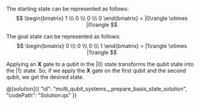 ﻿The starting state can be represented as follows:
$$ \begin{bmatrix} 1 \\\ 0 \\\ 0 \\\ 0 \end{bmatrix} = |0\rangle \otimes |0\rangle $$

The goal state can be represented as follows:
$$ \begin{bmatrix} 0 \\\ 0 \\\ 0 \\\ 1 \end{bmatrix} = |1\rangle \otimes |1\rangle $$

Applying an **X** gate to a qubit in the $|0\rangle$ state transforms the qubit state into the $|1\rangle$ state. So, if we apply the **X** gate on the first qubit and the second qubit, we get the desired state.

@[solution]({
"id": "multi_qubit_systems__prepare_basis_state_solution",
"codePath": "Solution.qs"
})
